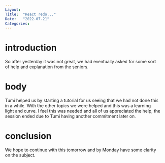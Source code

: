 ```yaml
---
Layout:
Title:  "React redo..."
Date:   "2022-07-21"
Categories:
---
```

# introduction
So after yesterday it was not great, we had eventually asked for some sort of 
help and explanation from the seniors.


# body
Tumi helped us by starting a tutorial for us seeing that we had not done this in a while.
With the other topics we were helped and this was a learning light and curve. I feel this
was needed and all of us appreciated the help, the session ended due to Tumi having another 
commitment later on.  



# conclusion
We hope to continue with this tomorrow and by Monday have some clarity on the subject.